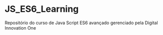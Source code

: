 # JS_ES6_Learning
Repositório do curso de Java Script ES6 avançado gerenciado pela Digital Innovation One
